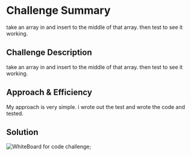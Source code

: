 
# Challenge Summary
take an array in and insert to the middle of that array. then test to see it working. 

## Challenge Description
take an array in and insert to the middle of that array. then test to see it working. 

## Approach & Efficiency
My approach is very simple. i wrote out the test and wrote the code and tested. 

## Solution

![WhiteBoard for code challenge]('../assets/shift.png');
